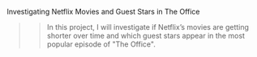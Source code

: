 Investigating Netflix Movies and Guest Stars in The Office

>> In this project, I will investigate if Netflix’s movies are getting shorter over time and which guest stars appear in the most popular episode of "The Office".
